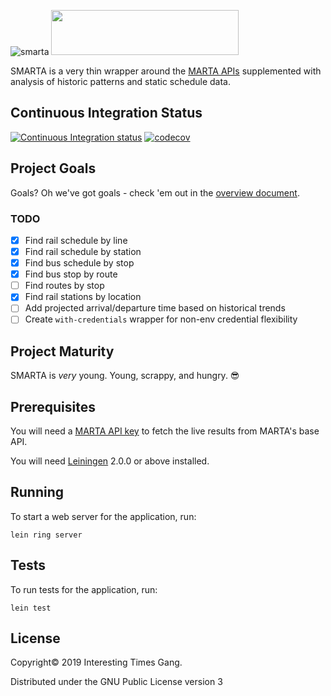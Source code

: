 ![smarta](https://user-images.githubusercontent.com/8289478/57379460-f873e280-7174-11e9-9c32-b737bc49650c.png)
<img src="https://user-images.githubusercontent.com/8289478/56633099-d6357d00-662a-11e9-9592-0c58dab8ca55.png" width="300" height="72" />

SMARTA is a very thin wrapper around the
[MARTA APIs](http://www.itsmarta.com/app-developer-resources.aspx) supplemented
with analysis of historic patterns and static schedule data.

## Continuous Integration Status

[![Continuous Integration status](https://travis-ci.org/smartatransit/smarta-api.svg?branch=master)](https://travis-ci.org/smartatransit/smarta-api.svg?branch=master)
[![codecov](https://codecov.io/gh/smartatransit/smarta-api/branch/master/graph/badge.svg)](https://codecov.io/gh/smartatransit/smarta-api)

## Project Goals

Goals? Oh we've got goals - check 'em out in the
[overview document](doc/overview.md).

### TODO

- [x] Find rail schedule by line
- [x] Find rail schedule by station
- [x] Find bus schedule by stop
- [x] Find bus stop by route
- [ ] Find routes by stop
- [x] Find rail stations by location
- [ ] Add projected arrival/departure time based on historical trends
- [ ] Create `with-credentials` wrapper for non-env credential flexibility

## Project Maturity

SMARTA is _very_ young. Young, scrappy, and hungry. 😎

## Prerequisites

You will need a [MARTA API key](https://www.itsmarta.com/developer-reg-rtt.aspx)
to fetch the live results from MARTA's base API.

You will need [Leiningen][] 2.0.0 or above installed.

[leiningen]: https://github.com/technomancy/leiningen

## Running

To start a web server for the application, run:

    lein ring server

## Tests

To run tests for the application, run:

    lein test

## License

Copyright© 2019 Interesting Times Gang.

Distributed under the GNU Public License version 3
